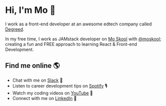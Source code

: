 # Hi, I'm Mo 👋

I work as a front-end developer at an awesome edtech company called [Degreed](http://degreed.com/).


In my free time, I work as JAMstack developer on [Mo Skool](https://moskool.com) with [@moskool](https://github.com/moskool); creating a fun and FREE approach to learning React & Front-end Development.


## Find me online 🌎
- Chat with me on <a href="https://mo-skool.slack.com/archives/C01BD7GDS4F">Slack</a> 💬
- Listen to career development tips on <a href="https://open.spotify.com/show/05zMrubk08T85mfEn0DIx6">Spotify</a> 🎙
- Watch my coding videos on <a href="https://www.youtube.com/channel/UCWAPvsUtwlnbbHdxk_CX2yg?view_as=subscriber">YouTube</a> 🍿
- Connect with me on <a href="https://www.linkedin.com/in/mo-sharif/">LinkedIn</a> 💼

